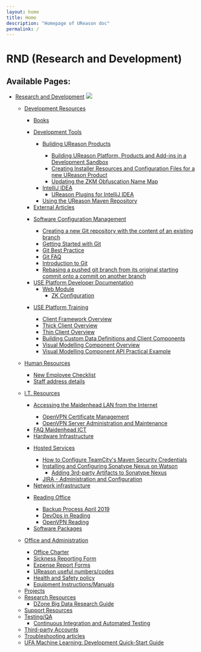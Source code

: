 ```yaml
---
layout: home
title: Home
description: "Homepage of UReason doc"
permalink: /
---
```


# RND (Research and Development)

## Available Pages:

-   [Research and Development](/) ![](assets/images/icons/contenttypes/home_page_16.png)
    -   [Development Resources](Development_Resources/Development_Resources)
        -   [Books](Development_Resources/Books)

        <!-- -->

        -   [Development Tools](Development_Resources/Development_Tools/Development_Tools)
            -   [Building UReason Products](Development_Resources/Development_Tools/Building_UReason_Products/Building_UReason_Products)
                -   [Building UReason Platform, Products and Add-ins in a Development Sandbox](Development_Resources/Development_Tools/Building_UReason_Products/Building_UReason_Platform_Products_and_Add-ins_in_a_Development_Sandbox)

                <!-- -->

                -   [Creating Installer Resources and Configuration Files for a new UReason Product](Development_Resources/Development_Tools/Building_UReason_Products/Creating_Installer_Resources_and_Configuration_Files_for_a_new_UReason_Product)

                <!-- -->

                -   [Updating the ZKM Obfuscation Name Map](Development_Resources/Development_Tools/Building_UReason_Products/Updating_the_ZKM_Obfuscation_Name_Map)

            <!-- -->

            -   [IntelliJ IDEA](Development_Resources/Development_Tools/IntelliJ_IDEA/IntelliJ_IDEA)
                -   [UReason Plugins for IntelliJ IDEA](Development_Resources/Development_Tools/IntelliJ_IDEA/UReason_Plugins_for_IntelliJ_IDEA)

            <!-- -->

            -   [Using the UReason Maven Repository](Development_Tools/Using_the_UReason_Maven_Repository)

        <!-- -->

        -   [External Articles](Development_Resources/External_Articles)

        <!-- -->

        -   [Software Configuration Management](Development_Resources/Software_Configuration_Management/Software_Configuration_Management)
            -   [Creating a new Git repository with the content of an existing branch](Development_Resources/Software_Configuration_Management/Creating_a_new_Git_repository_with_the_content_of_an_existing_branch)

            <!-- -->

            -   [Getting Started with Git](Development_Resources/Software_Configuration_Management/Getting_Started_with_Git)

            <!-- -->

            -   [Git Best Practice](Development_Resources/Software_Configuration_Management/Git_Best_Practice)

            <!-- -->

            -   [Git FAQ](Development_Resources/Software_Configuration_Management/Git_FAQ)

            <!-- -->

            -   [Introduction to Git](Development_Resources/Software_Configuration_Management/Introduction_to_Git)

            <!-- -->

            -   [Rebasing a pushed git branch from its original starting commit onto a commit on another branch](Development_Resources/Software_Configuration_Management/Rebasing_a_pushed_git_branch_from_its_original_starting_commit_onto_a_commit_on_another_branch)

        <!-- -->

        -   [USE Platform Developer Documentation](Development_Resources/USE_Platform_Developer_Documentation/USE_Platform_Developer_Documentation)
            -   [Web Module](Development_Resources/USE_Platform_Developer_Documentation/Web_Module)
                -   [ZK Configuration](Development_Resources/USE_Platform_Developer_Documentation/ZK_Configuration)

        <!-- -->

        -   [USE Platform Training](Development_Resources/USE_Platform_Training/USE_Platform_Training)
            -   [Client Framework Overview](Development_Resources/USE_Platform_Training/Client_Framework_Overview)

            <!-- -->

            -   [Thick Client Overview](Development_Resources/USE_Platform_Training/Thick_Client_Overview)

            <!-- -->

            -   [Thin Client Overview](Development_Resources/USE_Platform_Training/Thin_Client_Overview)

            <!-- -->

            -   [Building Custom Data Definitions and Client Components](Development_Resources/USE_Platform_Training/Building_Custom_Data_Definitions_and_Client_Components)

            <!-- -->

            -   [Visual Modelling Component Overview](Development_Resources/USE_Platform_Training/Visual_Modelling_Component_Overview)

            <!-- -->

            -   [Visual Modelling Component API Practical Example](Development_Resources/USE_Platform_Training/Visual_Modelling_Component_API_Practical_Example)

    <!-- -->

    -   [Human Resources](Human_Resources)
        -   [New Employee Checklist](New_Employee_Checklist)

        <!-- -->

        -   [Staff address details](Staff_address_details)

    <!-- -->

    -   [I.T. Resources](I.T._Resources)
        -   [Accessing the Maidenhead LAN from the Internet](Accessing_the_Maidenhead_LAN_from_the_Internet)
            -   [OpenVPN Certificate Management](OpenVPN_Certificate_Management)

            <!-- -->

            -   [OpenVPN Server Administration and Maintenance](OpenVPN_Server_Administration_and_Maintenance)

        <!-- -->

        -   [FAQ Maidenhead ICT](FAQ_Maidenhead_ICT)

        <!-- -->

        -   [Hardware Infrastructure](Hardware_Infrastructure)

        <!-- -->

        -   [Hosted Services](Hosted_Services)
            -   [How to Configure TeamCity's Maven Security Credentials](How_to_Configure_TeamCity_s_Maven_Security_Credentials)

            <!-- -->

            -   [Installing and Configuring Sonatype Nexus on Watson](Installing_and_Configuring_Sonatype_Nexus_on_Watson)
                -   [Adding 3rd-party Artifacts to Sonatype Nexus](Adding_3rd-party_Artifacts_to_Sonatype_Nexus)

            <!-- -->

            -   [JIRA - Administration and Configuration](JIRA_-_Administration_and_Configuration)

        <!-- -->

        -   [Network infrastructure](Network_infrastructure)

        <!-- -->

        -   [Reading Office](Reading_Office)
            -   [Backup Process April 2019](Backup_Process_April_2019)

            <!-- -->

            -   [DevOps in Reading](DevOps_in_Reading)

            <!-- -->

            -   [OpenVPN Reading](OpenVPN_Reading)

        <!-- -->

        -   [Software Packages](Software_Packages)

    <!-- -->

    -   [Office and Administration](Office_and_Administration)
        -   [Office Charter](Office_Charter)

        <!-- -->

        -   [Sickness Reporting Form](Sickness_Reporting_Form)

        <!-- -->

        -   [Expense Report Forms](Expense_Report_Forms)

        <!-- -->

        -   [UReason useful numbers/codes](UReason_useful_numbers_codes)

        <!-- -->

        -   [Health and Safety policy](Health_and_Safety_policy)

        <!-- -->

        -   [Equipment Instructions/Manuals](Equipment_Instructions_Manuals)

    <!-- -->

    -   [Projects](Projects)

    <!-- -->

    -   [Research Resources](Research_Resources)
        -   [DZone Big Data Research Guide](DZone_Big_Data_Research_Guide)

    <!-- -->

    -   [Support Resources](Support_Resources)

    <!-- -->

    -   [Testing/QA](Testing_QA)
        -   [Continuous Integration and Automated Testing](Continuous_Integration_and_Automated_Testing)

    <!-- -->

    -   [Third-party Accounts](Third-party_Accounts)

    <!-- -->

    -   [Troubleshooting articles](Troubleshooting_articles)

    <!-- -->

    -   [UFA Machine Learning: Development Quick-Start Guide](UFA_Machine_Learning_Development_Quick-Start_Guide)


